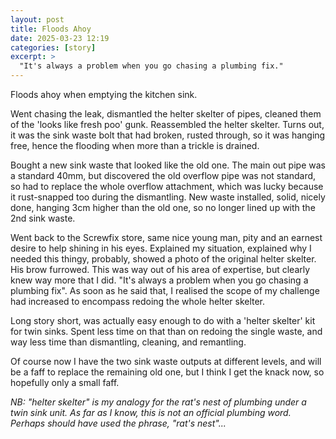```yaml
---
layout: post
title: Floods Ahoy
date: 2025-03-23 12:19
categories: [story]
excerpt: >
  "It's always a problem when you go chasing a plumbing fix."
---
```

Floods ahoy when emptying the kitchen sink.

Went chasing the leak, dismantled the helter skelter of pipes, cleaned them of the 'looks like fresh poo' gunk.
Reassembled the helter skelter. Turns out, it was the sink waste bolt that had broken, rusted through, so it was hanging free, hence the flooding when more than a trickle is drained.

Bought a new sink waste that looked like the old one. The main out pipe was a standard 40mm, but discovered the old overflow pipe was not standard, so had to replace the whole overflow attachment, which was lucky because it rust-snapped too during the dismantling.
New waste installed, solid, nicely done, hanging 3cm higher than the old one, so no longer lined up with the 2nd sink waste.

Went back to the Screwfix store, same nice young man, pity and an earnest desire to help shining in his eyes. Explained my situation, explained why I needed this thingy, probably, showed a photo of the original helter skelter. His brow furrowed. This was way out of his area of expertise, but clearly knew way more that I did. "It's always a problem when you go chasing a plumbing fix". As soon as he said that, I realised the scope of my challenge had increased to encompass redoing the whole helter skelter.

Long story short, was actually easy enough to do with a 'helter skelter' kit for twin sinks. Spent less time on that than on redoing the single waste, and way less time than dismantling, cleaning, and remantling.

Of course now I have the two sink waste outputs at different levels, and will be a faff to replace the remaining old one, but I think I get the knack now, so hopefully only a small faff.

_NB: "helter skelter" is my analogy for the rat's nest of plumbing under a twin sink unit. As far as I know, this is not an official plumbing word. Perhaps should have used the phrase, "rat's nest"..._
